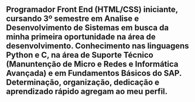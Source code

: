 ## Programador Front End (HTML/CSS) iniciante, cursando 3º semestre em Analise e Desenvolvimento de Sistemas em busca da minha primeira oportunidade na área de desenvolvimento. Conhecimento nas linguagens Python e C, na área de Suporte Técnico (Manuntenção de Micro e Redes e Informática Avançada) e em Fundamentos Básicos do SAP. Determinação, organização, dedicação e aprendizado rápido agregam ao meu perfil.
